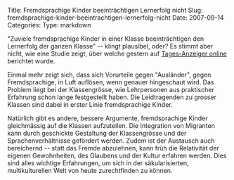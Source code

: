 Title: Fremdsprachige Kinder beeinträchtigen Lernerfolg nicht
Slug: fremdsprachige-kinder-beeintrachtigen-lernerfolg-nicht
Date: 2007-09-14
Categories:
Type: markdown

"Zuviele fremdsprachige Kinder in einer Klasse beeinträchtigen den Lernerfolg der ganzen Klasse" -- klingt plausibel, oder? Es stimmt aber nicht, wie eine Studie zeigt, über welche gestern auf [Tages-Anzeiger online](http://www.tagi.ch/dyn/news/schweiz/790706.html) berichtet wurde.

Einmal mehr zeigt sich, dass sich Vorurteile gegen "Ausländer", gegen Fremdsprachige, in Luft auflösen, wenn genauer hingeschaut wird. Das Problem liegt bei der Klassengrösse, wie Lehrpersonen aus praktischer Erfahrung schon lange festgestellt haben. Die Leidtragenden zu grosser Klassen sind dabei in erster Linie fremdsprachige Kinder.

Natürlich gibt es andere, bessere Argumente, fremdsprachige Kinder gleichmässig auf die Klassen aufzuteilen. Die Integration von Migranten kann durch geschickte Gestaltung der Klassengrösse und der Sprachenverhältnisse gefördert werden. Zudem ist der Austausch auch bereichernd -- statt das Fremde abzulehnen, kann früh die Relativität der eigenen Gewohnheiten, des Glaubens und der Kultur erfahren werden. Dies sind alles wichtige Erfahrungen, um sich in der säkularisierten, multikulturellen Welt von heute zurechtfinden zu können.
